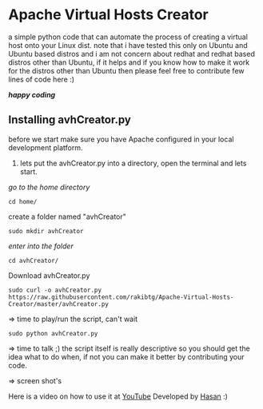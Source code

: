 # Apache Virtual Hosts Creator
a simple python code that can automate the process of creating a virtual host onto your Linux dist. 
note that i have tested this only on Ubuntu and Ubuntu based distros and i am not concern about redhat and redhat based distros other than Ubuntu, if it helps and if you know how to make it work for the distros other than Ubuntu then please feel free to contribute few lines of code here :) 

***happy coding***

 

Installing avhCreator.py
------------------------
before we start make sure you have Apache configured in your local development platform.

1) lets put the avhCreator.py into a directory, open the terminal and lets start. 

*go to the home directory*

    cd home/

create a folder named "avhCreator"

    sudo mkdir avhCreator
*enter into the folder*

    cd avhCreator/

Download avhCreator.py

    sudo curl -o avhCreator.py  https://raw.githubusercontent.com/rakibtg/Apache-Virtual-Hosts-Creator/master/avhCreator.py

=> time to play/run the script, can't wait

    sudo python avhCreator.py

=> time to talk ;) the script itself is really descriptive so you should get the idea what to do when, if not you can make it better by contributing your code.

=> screen shot's


 Here is a video on how to use it at <a href="https://www.youtube.com/watch?v=-ruvoYbSbIU">YouTube</a>
Developed by <a href="https://twitter.com/rakibtg" target="_blank">Hasan</a> :)
